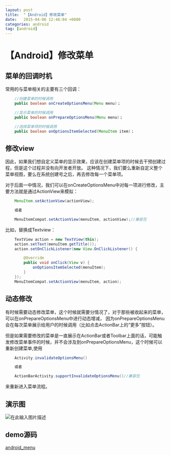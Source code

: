 ```yaml
---
layout: post
title:  "【Android】修改菜单"
date:   2015-04-06 12:46:04 +0800
categories: android
tag: [android]
---
```

# 【Android】修改菜单

## 菜单的回调时机

常用的与菜单相关的主要有三个回调：

```java
    //创建菜单的时候调用
    public boolean onCreateOptionsMenu(Menu menu)；

    //显示菜单的时候调用
    public boolean onPrepareOptionsMenu(Menu menu)；

    //选择菜单项的时候调用
    public boolean onOptionsItemSelected(MenuItem item)；
```

## 修改view

因此，如果我们想自定义菜单的显示效果，应该在创建菜单项的时候去干预创建过程，但是这个过程并没有向开发者开放。
这种情况下，我们要么重新自定义整个菜单视图，要么在系统创建号之后，再去修改每一个菜单项。

对于后面一中情况，我们可以在onCreateOptionsMenu中对每一项进行修改，主要方法就是通过ActionView来模拟：

```java
    MenuItem.setActionView(actionView);

    或者

    MenuItemCompat.setActionView(menuItem, actionView);//兼容包
```

比如，替换成Textview：

```java
    TextView action = new TextView(this);
    action.setText(menuItem.getTitle());
    action.setOnClickListener(new View.OnClickListener() {

        @Override
        public void onClick(View v) {
            onOptionsItemSelected(menuItem);
        }
    });
    MenuItemCompat.setActionView(menuItem, action);
```

## 动态修改

有时候需要动态修改菜单，这个时候就需要分情况了，对于那些被收起来的菜单，可以在onPrepareOptionsMenu中进行动态增减，
因为onPrepareOptionsMenu会在每次菜单展示给用户的时候调用（比如点击ActionBar上的“更多”按钮）。

但是如果需要修改的菜单是一直展示在ActionBar或者Toolbar上面的话，可能触发修改菜单事件的时候，并不会涉及到onPrepareOptionsMenu，这个时候可以重新创建菜单,使用

```java
    Activity.invalidateOptionsMenu()

    或者

    ActionBarActivity.supportInvalidateOptionsMenu()//兼容包
```

来重新进入菜单流程。

## 演示图

![在此输入图片描述](http://static.oschina.net/uploads/space/2015/0406/210351_3vdX_93688.png)

## demo源码

[android_menu](http://git.oschina.net/xesam/AndroidLollipop/blob/master/archive/AndroidMenu.zip)
